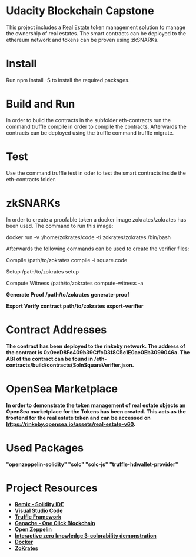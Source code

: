 # Udacity Blockchain Capstone

This project includes a Real Estate token management solution to manage the ownership of real estates.
The smart contracts can be deployed to the ethereum network and tokens can be proven using zkSNARKs.

# Install

Run npm install -S to install the required packages.

# Build and Run

In order to build the contracts in the subfolder eth-contracts run the command truffle compile in order to compile the contracts.
Afterwards the contracts can be deployed using the truffle command truffle migrate.

# Test

Use the command truffle test in  oder to test the smart contracts inside the eth-contracts folder.

# zkSNARKs

In order to create a proofable token a docker image zokrates/zokrates has been used.
The command to run this image:

docker run -v <path to your project folder>:/home/zokrates/code -ti zokrates/zokrates /bin/bash

Afterwards the following commands can be used to create the verifier files:

Compile
/path/to/zokrates compile -i square.code

Setup
/path/to/zokrates setup

Compute Witness
/path/to/zokrates compute-witness -a <a> <b>

Generate Proof 
/path/to/zokrates generate-proof

Export Verify contract
path/to/zokrates export-verifier

# Contract Addresses

The contract has been deployed to the rinkeby network.
The address of the contract is 0x0eeD8Fe409b39CffcD3f8C5c1E0ae0Eb3099046a. The ABI of the contract can be found in /eth-contracts/build/contracts(SolnSquareVerifier.json.

# OpenSea Marketplace

In order to demonstrate the token management of real estate objects an OpenSea marketplace for the Tokens has been created.
This acts as the frontend for the real estate token and can be accessed on https://rinkeby.opensea.io/assets/real-estate-v60.

# Used Packages

"openzeppelin-solidity"
"solc"
"solc-js"
"truffle-hdwallet-provider"

# Project Resources

* [Remix - Solidity IDE](https://remix.ethereum.org/)
* [Visual Studio Code](https://code.visualstudio.com/)
* [Truffle Framework](https://truffleframework.com/)
* [Ganache - One Click Blockchain](https://truffleframework.com/ganache)
* [Open Zeppelin ](https://openzeppelin.org/)
* [Interactive zero knowledge 3-colorability demonstration](http://web.mit.edu/~ezyang/Public/graph/svg.html)
* [Docker](https://docs.docker.com/install/)
* [ZoKrates](https://github.com/Zokrates/ZoKrates)
